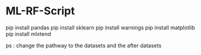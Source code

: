 # ML-RF-Script

pip install pandas
pip install sklearn
pip install warnings
pip install matplotlib
pip install mlxtend


ps : change the pathway to the datasets and the after datasets
